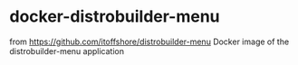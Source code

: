 # docker-distrobuilder-menu
from https://github.com/itoffshore/distrobuilder-menu
Docker image of the distrobuilder-menu application
